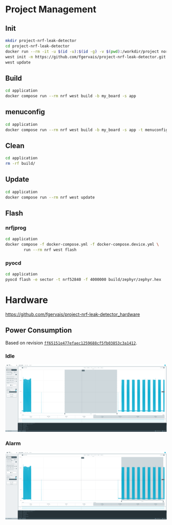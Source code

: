 # Project Management

## Init

```bash
mkdir project-nrf-leak-detector
cd project-nrf-leak-detector
docker run --rm -it -u $(id -u):$(id -g) -v $(pwd):/workdir/project nordicplayground/nrfconnect-sdk:v2.1-branch bash
west init -m https://github.com/fgervais/project-nrf-leak-detector.git .
west update
```

## Build

```bash
cd application
docker compose run --rm nrf west build -b my_board -s app
```

## menuconfig

```bash
cd application
docker compose run --rm nrf west build -b my_board -s app -t menuconfig
```

## Clean

```bash
cd application
rm -rf build/
```

## Update

```bash
cd application
docker compose run --rm nrf west update
```

## Flash

### nrfjprog
```bash
cd application
docker compose -f docker-compose.yml -f docker-compose.device.yml \
        run --rm nrf west flash
```

### pyocd
```bash
cd application
pyocd flash -e sector -t nrf52840 -f 4000000 build/zephyr/zephyr.hex
```

# Hardware

https://github.com/fgervais/project-nrf-leak-detector_hardware

## Power Consumption

Based on revision [`ff65151e477efaec1259688cf5fb03853c3a1412`](https://github.com/fgervais/project-nrf-leak-detector/tree/ff65151e477efaec1259688cf5fb03853c3a1412/app/src).

### Idle

![Idle](assets/img/power_idle.png)

### Alarm

![Alarm](assets/img/power_alarm.png)

